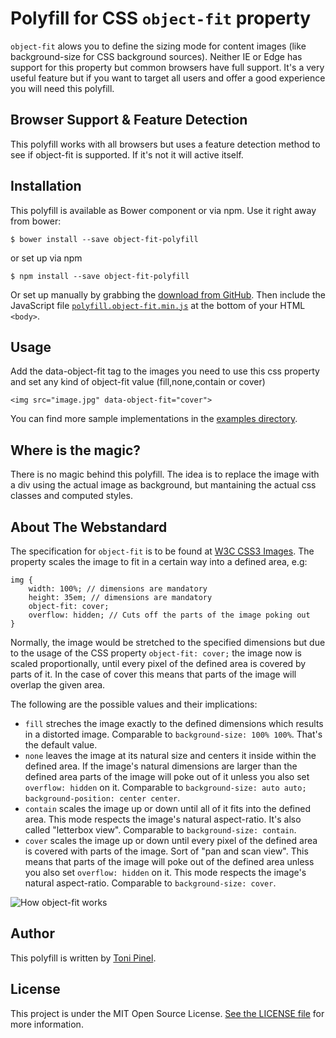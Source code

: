 # Polyfill for CSS `object-fit` property

`object-fit` alows you to define the sizing mode for content images (like background-size for CSS background sources). Neither IE or Edge has support for this property but common browsers have full support. It's a very useful feature but if you want to target all users and offer a good experience you will need this polyfill.

## Browser Support & Feature Detection

This polyfill works with all browsers but uses a feature detection method to see if object-fit is supported. If it's not it will active itself.

## Installation

This polyfill is available as Bower component or via npm. Use it right away from bower:

	$ bower install --save object-fit-polyfill

or set up via npm

	$ npm install --save object-fit-polyfill


Or set up manually by grabbing the [download from GitHub](https://github.com/tonipinel/object-fit-polyfill/releases).
Then include the JavaScript file [`polyfill.object-fit.min.js`](https://github.com/anselmh/object-fit/blob/master/dist/polyfill.object-fit.min.js) at the bottom of your HTML `<body>`.
 
## Usage 

Add the data-object-fit tag to the images you need to use this css property and set any kind of object-fit value (fill,none,contain or cover)

	<img src="image.jpg" data-object-fit="cover">

You can find more sample implementations in the [examples directory](https://github.com/tonipinel/object-fit-polyfill/tree/master/examples).


## Where is the magic?

There is no magic behind this polyfill. The idea is to replace the image with a div using the actual image as background, but mantaining the actual css classes and computed styles.

## About The Webstandard

The specification for `object-fit` is to be found at [W3C CSS3 Images](http://www.w3.org/TR/css3-images/#the-object-fit). The property scales the image to fit in a certain way into a defined area, e.g:

	img {
		width: 100%; // dimensions are mandatory
		height: 35em; // dimensions are mandatory
		object-fit: cover;
		overflow: hidden; // Cuts off the parts of the image poking out
	}

Normally, the image would be stretched to the specified dimensions but due to the usage of the CSS property `object-fit: cover;` the image now is scaled proportionally, until every pixel of the defined area is covered by parts of it. In the case of cover this means that parts of the image will overlap the given area.

The following are the possible values and their implications:

- `fill` streches the image exactly to the defined dimensions which results in a distorted image. Comparable to `background-size: 100% 100%`. That's the default value.
- `none` leaves the image at its natural size and centers it inside within the defined area. If the image's natural dimensions are larger than the defined area parts of the image will poke out of it unless you also set `overflow: hidden` on it. Comparable to `background-size: auto auto; background-position: center center`.
- `contain` scales the image up or down until all of it fits into the defined area. This mode respects the image's natural aspect-ratio. It's also called "letterbox view". Comparable to `background-size: contain`.
- `cover` scales the image up or down until every pixel of the defined area is covered with parts of the image. Sort of "pan and scan view". This means that parts of the image will poke out of the defined area unless you also set `overflow: hidden` on it. This mode respects the image's natural aspect-ratio. Comparable to `background-size: cover`.

![How object-fit works](http://www.w3.org/TR/css3-images/img_scale.png)

## Author

This polyfill is written by [Toni Pinel](http://twitter.com/tonipinel).

## License

This project is under the MIT Open Source License. [See the LICENSE file](LICENSE.md) for more information.
